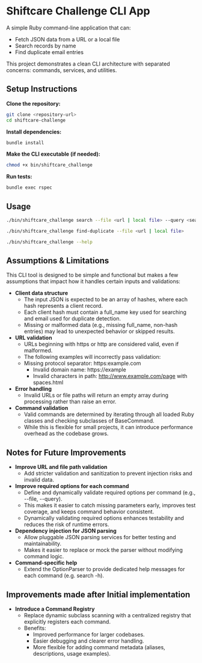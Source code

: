 
# Shiftcare Challenge CLI App

A simple Ruby command-line application that can:

- Fetch JSON data from a URL or a local file  
- Search records by name  
- Find duplicate email entries

This project demonstrates a clean CLI architecture with separated concerns: commands, services, and utilities.
## Setup Instructions

**Clone the repository:**

```bash
git clone <repository-url>
cd shiftcare-challenge
```

**Install dependencies:**
```bash
bundle install
```

**Make the CLI executable (if needed):**
```bash
chmod +x bin/shiftcare_challenge
```

**Run tests:**
```bash
bundle exec rspec
```
## Usage

```bash
./bin/shiftcare_challenge search --file <url | local file> --query <search query>

./bin/shiftcare_challenge find-duplicate --file <url | local file>

./bin/shiftcare_challenge --help
```


## Assumptions & Limitations

This CLI tool is designed to be simple and functional but makes a few assumptions that impact how it handles certain inputs and validations:

- **Client data structure**
  - The input JSON is expected to be an array of hashes, where each hash represents a client record.
  - Each client hash must contain a full_name key used for searching and email used for duplicate detection.
  - Missing or malformed data (e.g., missing full_name, non-hash entries) may lead to unexpected behavior or skipped results.
- **URL validation**
  - URLs beginning with https or http are considered valid, even if malformed.
  - The following examples will incorrectly pass validation:
  - Missing protocol separator: https:example.com
    - Invalid domain name: https://example
    - Invalid characters in path: http://www.example.com/page with spaces.html
- **Error handling**
  - Invalid URLs or file paths will return an empty array during processing rather than raise an error.
- **Command validation**
  - Valid commands are determined by iterating through all loaded Ruby classes and checking subclasses of BaseCommand.
  - While this is flexible for small projects, it can introduce performance overhead as the codebase grows.

## Notes for Future Improvements

- **Improve URL and file path validation**
  - Add stricter validation and sanitization to prevent injection risks and invalid data.
- **Improve required options for each command**
  - Define and dynamically validate required options per command (e.g., --file, --query).
  - This makes it easier to catch missing parameters early, improves test coverage, and keeps command behavior consistent.
  - Dynamically validating required options enhances testability and reduces the risk of runtime errors.
- **Dependency injection for JSON parsing**
  - Allow pluggable JSON parsing services for better testing and maintainability.
  - Makes it easier to replace or mock the parser without modifying command logic.
- **Command-specific help**
  - Extend the OptionParser to provide dedicated help messages for each command (e.g. search -h).

## Improvements made after Initial implementation

- **Introduce a Command Registry**
  - Replace dynamic subclass scanning with a centralized registry that explicitly registers each command.
  - Benefits:
    - Improved performance for larger codebases.
    - Easier debugging and clearer error handling.
    - More flexible for adding command metadata (aliases, descriptions, usage examples).
